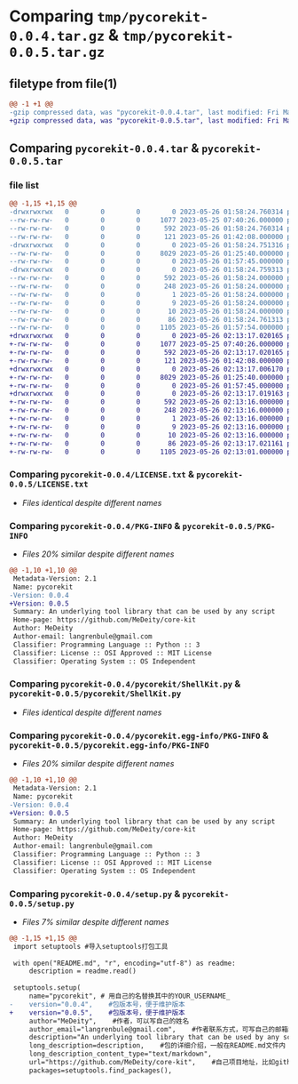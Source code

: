 # Comparing `tmp/pycorekit-0.0.4.tar.gz` & `tmp/pycorekit-0.0.5.tar.gz`

## filetype from file(1)

```diff
@@ -1 +1 @@
-gzip compressed data, was "pycorekit-0.0.4.tar", last modified: Fri May 26 01:58:24 2023, max compression
+gzip compressed data, was "pycorekit-0.0.5.tar", last modified: Fri May 26 02:13:17 2023, max compression
```

## Comparing `pycorekit-0.0.4.tar` & `pycorekit-0.0.5.tar`

### file list

```diff
@@ -1,15 +1,15 @@
-drwxrwxrwx   0        0        0        0 2023-05-26 01:58:24.760314 pycorekit-0.0.4/
--rw-rw-rw-   0        0        0     1077 2023-05-25 07:40:26.000000 pycorekit-0.0.4/LICENSE.txt
--rw-rw-rw-   0        0        0      592 2023-05-26 01:58:24.760314 pycorekit-0.0.4/PKG-INFO
--rw-rw-rw-   0        0        0      121 2023-05-26 01:42:08.000000 pycorekit-0.0.4/README.md
-drwxrwxrwx   0        0        0        0 2023-05-26 01:58:24.751316 pycorekit-0.0.4/pycorekit/
--rw-rw-rw-   0        0        0     8029 2023-05-26 01:25:40.000000 pycorekit-0.0.4/pycorekit/ShellKit.py
--rw-rw-rw-   0        0        0        0 2023-05-26 01:57:45.000000 pycorekit-0.0.4/pycorekit/__init__.py
-drwxrwxrwx   0        0        0        0 2023-05-26 01:58:24.759313 pycorekit-0.0.4/pycorekit.egg-info/
--rw-rw-rw-   0        0        0      592 2023-05-26 01:58:24.000000 pycorekit-0.0.4/pycorekit.egg-info/PKG-INFO
--rw-rw-rw-   0        0        0      248 2023-05-26 01:58:24.000000 pycorekit-0.0.4/pycorekit.egg-info/SOURCES.txt
--rw-rw-rw-   0        0        0        1 2023-05-26 01:58:24.000000 pycorekit-0.0.4/pycorekit.egg-info/dependency_links.txt
--rw-rw-rw-   0        0        0        9 2023-05-26 01:58:24.000000 pycorekit-0.0.4/pycorekit.egg-info/requires.txt
--rw-rw-rw-   0        0        0       10 2023-05-26 01:58:24.000000 pycorekit-0.0.4/pycorekit.egg-info/top_level.txt
--rw-rw-rw-   0        0        0       86 2023-05-26 01:58:24.761313 pycorekit-0.0.4/setup.cfg
--rw-rw-rw-   0        0        0     1105 2023-05-26 01:57:54.000000 pycorekit-0.0.4/setup.py
+drwxrwxrwx   0        0        0        0 2023-05-26 02:13:17.020165 pycorekit-0.0.5/
+-rw-rw-rw-   0        0        0     1077 2023-05-25 07:40:26.000000 pycorekit-0.0.5/LICENSE.txt
+-rw-rw-rw-   0        0        0      592 2023-05-26 02:13:17.020165 pycorekit-0.0.5/PKG-INFO
+-rw-rw-rw-   0        0        0      121 2023-05-26 01:42:08.000000 pycorekit-0.0.5/README.md
+drwxrwxrwx   0        0        0        0 2023-05-26 02:13:17.006170 pycorekit-0.0.5/pycorekit/
+-rw-rw-rw-   0        0        0     8029 2023-05-26 01:25:40.000000 pycorekit-0.0.5/pycorekit/ShellKit.py
+-rw-rw-rw-   0        0        0        0 2023-05-26 01:57:45.000000 pycorekit-0.0.5/pycorekit/__init__.py
+drwxrwxrwx   0        0        0        0 2023-05-26 02:13:17.019163 pycorekit-0.0.5/pycorekit.egg-info/
+-rw-rw-rw-   0        0        0      592 2023-05-26 02:13:16.000000 pycorekit-0.0.5/pycorekit.egg-info/PKG-INFO
+-rw-rw-rw-   0        0        0      248 2023-05-26 02:13:16.000000 pycorekit-0.0.5/pycorekit.egg-info/SOURCES.txt
+-rw-rw-rw-   0        0        0        1 2023-05-26 02:13:16.000000 pycorekit-0.0.5/pycorekit.egg-info/dependency_links.txt
+-rw-rw-rw-   0        0        0        9 2023-05-26 02:13:16.000000 pycorekit-0.0.5/pycorekit.egg-info/requires.txt
+-rw-rw-rw-   0        0        0       10 2023-05-26 02:13:16.000000 pycorekit-0.0.5/pycorekit.egg-info/top_level.txt
+-rw-rw-rw-   0        0        0       86 2023-05-26 02:13:17.021161 pycorekit-0.0.5/setup.cfg
+-rw-rw-rw-   0        0        0     1105 2023-05-26 02:13:01.000000 pycorekit-0.0.5/setup.py
```

### Comparing `pycorekit-0.0.4/LICENSE.txt` & `pycorekit-0.0.5/LICENSE.txt`

 * *Files identical despite different names*

### Comparing `pycorekit-0.0.4/PKG-INFO` & `pycorekit-0.0.5/PKG-INFO`

 * *Files 20% similar despite different names*

```diff
@@ -1,10 +1,10 @@
 Metadata-Version: 2.1
 Name: pycorekit
-Version: 0.0.4
+Version: 0.0.5
 Summary: An underlying tool library that can be used by any script
 Home-page: https://github.com/MeDeity/core-kit
 Author: MeDeity
 Author-email: langrenbule@gmail.com
 Classifier: Programming Language :: Python :: 3
 Classifier: License :: OSI Approved :: MIT License
 Classifier: Operating System :: OS Independent
```

### Comparing `pycorekit-0.0.4/pycorekit/ShellKit.py` & `pycorekit-0.0.5/pycorekit/ShellKit.py`

 * *Files identical despite different names*

### Comparing `pycorekit-0.0.4/pycorekit.egg-info/PKG-INFO` & `pycorekit-0.0.5/pycorekit.egg-info/PKG-INFO`

 * *Files 20% similar despite different names*

```diff
@@ -1,10 +1,10 @@
 Metadata-Version: 2.1
 Name: pycorekit
-Version: 0.0.4
+Version: 0.0.5
 Summary: An underlying tool library that can be used by any script
 Home-page: https://github.com/MeDeity/core-kit
 Author: MeDeity
 Author-email: langrenbule@gmail.com
 Classifier: Programming Language :: Python :: 3
 Classifier: License :: OSI Approved :: MIT License
 Classifier: Operating System :: OS Independent
```

### Comparing `pycorekit-0.0.4/setup.py` & `pycorekit-0.0.5/setup.py`

 * *Files 7% similar despite different names*

```diff
@@ -1,15 +1,15 @@
 import setuptools #导入setuptools打包工具
  
 with open("README.md", "r", encoding="utf-8") as readme:
     description = readme.read()
  
 setuptools.setup(
     name="pycorekit", # 用自己的名替换其中的YOUR_USERNAME_
-    version="0.0.4",    #包版本号，便于维护版本
+    version="0.0.5",    #包版本号，便于维护版本
     author="MeDeity",    #作者，可以写自己的姓名
     author_email="langrenbule@gmail.com",    #作者联系方式，可写自己的邮箱地址
     description="An underlying tool library that can be used by any script",#包的简述
     long_description=description,    #包的详细介绍，一般在README.md文件内
     long_description_content_type="text/markdown",
     url="https://github.com/MeDeity/core-kit",    #自己项目地址，比如github的项目地址
     packages=setuptools.find_packages(),
```

